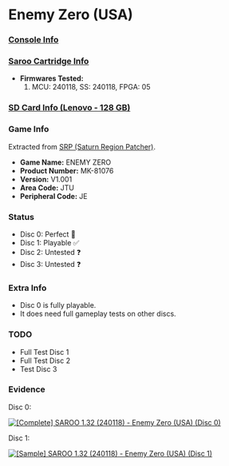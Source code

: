 # Enemy Zero (USA)

### [Console Info](../../../../../Info/Consoles/VA13/README.md)

### [Saroo Cartridge Info](../../../../../Info/Cartridges/RetroGameParadiseStore/1.32F/README.md)

- <b>Firmwares Tested:</b>
  1. MCU: 240118, SS: 240118, FPGA: 05

### [SD Card Info (Lenovo - 128 GB)](../../../../../Info/SdCards/Lenovo/128GB/fat32/README.md)

### Game Info

Extracted from [SRP (Saturn Region Patcher)](https://segaxtreme.net/resources/saturn-region-patcher.81/download).

- <b>Game Name:</b> ENEMY ZERO
- <b>Product Number:</b> MK-81076
- <b>Version:</b> V1.001
- <b>Area Code:</b> JTU
- <b>Peripheral Code:</b> JE

### Status

- Disc 0: Perfect :100:
- Disc 1: Playable :white_check_mark:
- Disc 2: Untested :question:
- Disc 3: Untested :question:

### Extra Info

- Disc 0 is fully playable.
- It does need full gameplay tests on other discs.

### TODO

- Full Test Disc 1
- Full Test Disc 2
- Test Disc 3

### Evidence

Disc 0:

[![[Complete] SAROO 1.32 (240118) - Enemy Zero (USA) (Disc 0)](https://img.youtube.com/vi/21aptNmny1s/0.jpg)](https://www.youtube.com/watch?v=21aptNmny1s)

Disc 1:

[![[Sample] SAROO 1.32 (240118) - Enemy Zero (USA) (Disc 1)](https://img.youtube.com/vi/e5DVeG2BXvw/0.jpg)](https://www.youtube.com/watch?v=e5DVeG2BXvw)
